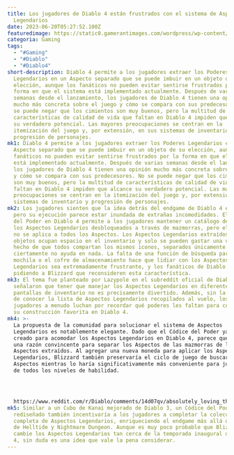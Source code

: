 ```yaml
---
title: Los jugadores de Diablo 4 están frustrados con el sistema de Aspectos
  Legendarios
date: 2023-06-20T05:27:52.100Z
featuredimage: https://static0.gamerantimages.com/wordpress/wp-content/uploads/2023/06/diablo-23.jpg?q=50&fit=contain&w=1140&h=&dpr=1.5
categoria: Gaming
tags:
  - "#Gaming"
  - "#Diablo"
  - "#Diablo4"
short-description: Diablo 4 permite a los jugadores extraer los Poderes
  Legendarios en un Aspecto separado que se puede imbuir en un objeto de su
  elección, aunque los fanáticos no pueden evitar sentirse frustrados por la
  forma en que el sistema está implementado actualmente. Después de varias
  semanas desde el lanzamiento, los jugadores de Diablo 4 tienen una opinión
  mucho más concreta sobre el juego y cómo se compara con sus predecesores. No
  se puede negar que los cimientos son muy buenos, pero la multitud de
  características de calidad de vida que faltan en Diablo 4 impiden que alcance
  su verdadero potencial. Las mayores preocupaciones se centran en la
  itemización del juego y, por extensión, en sus sistemas de inventario y
  progresión de personajes.
mk1: Diablo 4 permite a los jugadores extraer los Poderes Legendarios en un
  Aspecto separado que se puede imbuir en un objeto de su elección, aunque los
  fanáticos no pueden evitar sentirse frustrados por la forma en que el sistema
  está implementado actualmente. Después de varias semanas desde el lanzamiento,
  los jugadores de Diablo 4 tienen una opinión mucho más concreta sobre el juego
  y cómo se compara con sus predecesores. No se puede negar que los cimientos
  son muy buenos, pero la multitud de características de calidad de vida que
  faltan en Diablo 4 impiden que alcance su verdadero potencial. Las mayores
  preocupaciones se centran en la itemización del juego y, por extensión, en sus
  sistemas de inventario y progresión de personajes.
mk2: Los jugadores sienten que la idea detrás del endgame de Diablo 4 es sólida,
  pero su ejecución parece estar inundada de extrañas incomodidades. El Códice
  del Poder en Diablo 4 permite a los jugadores mantener un catálogo de todos
  los Aspectos Legendarios desbloqueados a través de mazmorras, pero el sistema
  no se aplica a todos los Aspectos. Los Aspectos Legendarios extraídos de los
  objetos ocupan espacio en el inventario y solo se pueden gastar una vez. El
  hecho de que todos compartan los mismos iconos, separados únicamente por tipo,
  ciertamente no ayuda en nada. La falta de una función de búsqueda para la
  mochila o el cofre de almacenamiento hace que lidiar con los Aspectos
  Legendarios sea extremadamente frustrante, y los fanáticos de Diablo 4 están
  pidiendo a Blizzard que reconsideren esta característica.
mk3: El tema fue planteado por Lazypole en el subreddit oficial de Diablo, donde
  señalaron que tener que manejar los Aspectos Legendarios en diferentes
  pantallas de inventario no es precisamente divertido. Además, sin la capacidad
  de conocer la lista de Aspectos Legendarios recopilados al vuelo, los
  jugadores a menudo luchan por recordar qué poderes les faltan para completar
  su construcción favorita en Diablo 4.
mk4: >-
  La propuesta de la comunidad para solucionar el sistema de Aspectos
  Legendarios es notablemente elegante. Dado que el Códice del Poder ya fue
  creado para acomodar los Aspectos Legendarios en Diablo 4, parece que no hay
  una razón convincente para separar los Aspectos de las mazmorras de los
  Aspectos extraídos. Al agregar una nueva moneda para aplicar los Aspectos
  Legendarios, Blizzard también preservaría el ciclo de juego de buscar los
  Aspectos mientras lo haría significativamente más conveniente para jugadores
  de todos los niveles de habilidad. 




  https://www.reddit.com/r/Diablo/comments/14d07qv/absolutely_loving_the_game_but/?embed_host_url=https%3A%2F%2Fgamerant.com%2Fdiablo-4-legendary-aspect-system-criticism%2F
mk5: Similar a un Cubo de Kanai mejorado de Diablo 3, un Códice del Poder
  rediseñado también incentivaría a los jugadores a completar la colección
  completa de Aspectos Legendarios, enriqueciendo el endgame más allá del ciclo
  de Helltide y Nightmare Dungeon. Aunque es muy poco probable que Blizzard
  cambie los Aspectos Legendarios tan cerca de la temporada inaugural de Diablo
  4, sin duda es una idea que vale la pena considerar.
---
```

